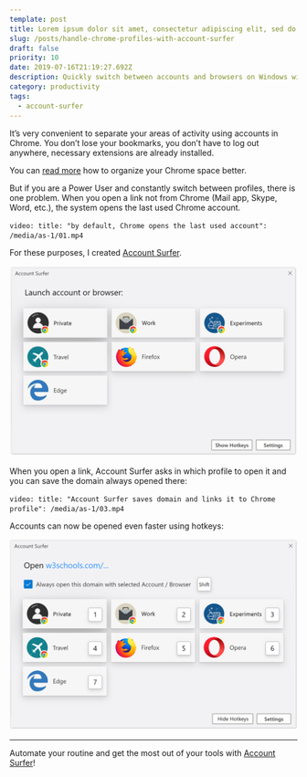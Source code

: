```yaml
---
template: post
title: Lorem ipsum dolor sit amet, consectetur adipiscing elit, sed do eiusmod tempor incididunt ut labore et dolore magna aliqua
slug: /posts/handle-chrome-profiles-with-account-surfer
draft: false
priority: 10
date: 2019-07-16T21:19:27.692Z
description: Quickly switch between accounts and browsers on Windows with Account Surfer.
category: productivity
tags:
  - account-surfer
---
```


It’s very convenient to separate your areas of activity using accounts in Chrome. You don’t lose your bookmarks, you don’t have to log out anywhere, necessary extensions are already installed.

You can [read more](https://www.makeuseof.com/tag/custom-chrome-browser-profiles/) how to organize your Chrome space better.

But if you are a Power User and constantly switch between profiles, there is one problem. When you open a link not from Chrome (Mail app, Skype, Word, etc.), the system opens the last used Chrome account.

`video: title: "by default, Chrome opens the last used account": /media/as-1/01.mp4`

For these purposes, I created [Account Surfer](https://www.microsoft.com/store/apps/9PHVP9RJR7R7).

![Account Surfer home screen](/media/as-1/02.png 'All my browsers and accounts on a single screen of Account Surfer')

When you open a link, Account Surfer asks in which profile to open it and you can save the domain always opened there:

`video: title: "Account Surfer saves domain and links it to Chrome profile": /media/as-1/03.mp4`

Accounts can now be opened even faster using hotkeys:

![Account Surfer hotkeys](/media/as-1/04.png 'Account Surfer hotkeys')

---

Automate your routine and get the most out of your tools with [Account Surfer](https://www.microsoft.com/store/apps/9PHVP9RJR7R7)!
